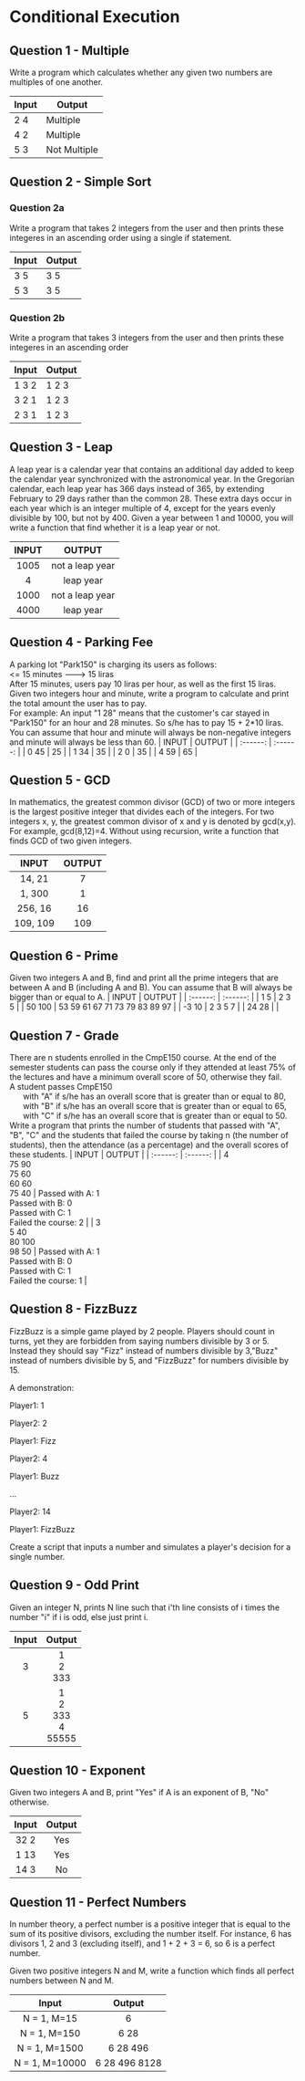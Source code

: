 # Conditional Execution

## Question 1 - Multiple
Write a program which calculates whether any given two numbers are multiples of one another.

| Input | Output       |
| ----- | ------------ |
| 2 4   | Multiple     |
| 4 2   | Multiple     |
| 5 3   | Not Multiple |

## Question 2 - Simple Sort

### Question 2a

Write a program that takes 2 integers from the user and then prints these integeres in an ascending order using a single if statement.

| Input | Output |
| ----- | ------ |
| 3 5   | 3 5    |
| 5 3   | 3 5    |

### Question 2b

Write a program that takes 3 integers from the user and then prints these integeres in an ascending order

| Input | Output |
| ----- | ------ |
| 1 3 2 | 1 2 3  |
| 3 2 1 | 1 2 3  |
| 2 3 1 | 1 2 3  |

## Question 3 - Leap
A leap year is a calendar year that contains an additional day added to keep the calendar year synchronized with the astronomical year. In the Gregorian calendar, each leap year has 366 days instead of 365, by extending February to 29 days rather than the common 28.
These extra days occur in each year which is an integer multiple of 4, except for the years evenly divisible by 100, but not by 400. Given a year between 1 and 10000, you will write a function that find whether it is a leap year or not.
  
  |  INPUT | OUTPUT |
| :------: | :------: |
| 1005 | not a leap year |
| 4 | leap year |
| 1000 | not a leap year |
| 4000 | leap year |

## Question 4 - Parking Fee
A parking lot "Park150" is charging its users as follows:  
  <= 15 minutes ---> 15 liras  
  After 15 minutes, users pay 10 liras per hour, as well as the first 15 liras.  
Given two integers hour and minute, write a program to calculate and print the total amount the user has to pay.  
For example: An input "1 28" means that the customer's car stayed in "Park150" for an hour and 28 minutes. So s/he has to pay 15 + 2\*10 liras.
You can assume that hour and minute will always be non-negative integers and minute will always be less than 60.
  |  INPUT | OUTPUT |
| :------: | :------: |
| 0 45 | 25 |
| 1 34 | 35 |
| 2 0 | 35 |
| 4 59 | 65 |

## Question 5 - GCD
In mathematics, the greatest common divisor (GCD) of two or more integers is the largest positive integer that divides each of the integers. For two integers x, y, the greatest common divisor of x and y is denoted by gcd(x,y).
For example, gcd(8,12)=4. Without using recursion, write a function that finds GCD of two given integers.

  |  INPUT | OUTPUT |
| :------: | :------: |
| 14, 21 | 7 |
| 1, 300 | 1 |
| 256, 16 | 16 |
| 109, 109 | 109 |

## Question 6 - Prime
Given two integers A and B, find and print all the prime integers that are between A and B (including A and B). You can assume that B will always be bigger than or equal to A.
  |  INPUT | OUTPUT |
| :------: | :------: |
| 1 5 | 2 3 5 |
| 50 100 | 53 59 61 67 71 73 79 83 89 97 |
| -3 10 | 2 3 5 7 |
| 24 28 |   |

## Question 7 - Grade
There are n students enrolled in the CmpE150 course. At the end of the semester students can pass the course only if they attended at least 75% of the lectures and have a minimum overall score of 50, otherwise they fail.  
A student passes CmpE150  
&nbsp;&nbsp;&nbsp;&nbsp;&nbsp;&nbsp;with "A" if s/he has an overall score that is greater than or equal to 80,  
&nbsp;&nbsp;&nbsp;&nbsp;&nbsp;&nbsp;with "B" if s/he has an overall score that is greater than or equal to 65,  
&nbsp;&nbsp;&nbsp;&nbsp;&nbsp;&nbsp;with "C" if s/he has an overall score that is greater than or equal to 50.  
Write a program that prints the number of students that passed with "A", "B", "C" and the students that failed the course by taking n (the number of students), then the attendance (as a percentage) and the overall scores of these students.
  |  INPUT | OUTPUT |
| :------: | :------: |
| 4 <br />75 90 <br />75 60 <br />60 60 <br />75 40 | Passed with A: 1 <br />Passed with B: 0 <br />Passed with C: 1 <br />Failed the course: 2 |
| 3<br />5 40<br />80 100<br />98 50 | Passed with A: 1<br />Passed with B: 0<br />Passed with C: 1<br />Failed the course: 1 |

## Question 8 - FizzBuzz
FizzBuzz is a simple game played by 2 people. Players should count in turns, yet they are forbidden from saying numbers divisible by 3 or 5. Instead they should say "Fizz" instead of numbers divisible by 3,"Buzz" instead of numbers divisible by 5, and "FizzBuzz" for numbers divisible by 15.

A demonstration:

Player1: 1

Player2: 2

Player1: Fizz

Player2: 4

Player1: Buzz

...

Player2: 14

Player1: FizzBuzz

Create a script that inputs a number and simulates a player's decision for a single number.

## Question 9 - Odd Print
Given an integer N, prints N line such that i'th line consists of i times the number "i" if i is odd, else just print i.

|  Input| Output|
| :------: | :------: |
| 3 | 1<br />2<br />333|
| 5 | 1<br />2<br />333<br />4<br />55555|

## Question 10 - Exponent
Given two integers A and B, print "Yes" if A is an exponent of B, "No" otherwise.

|  Input| Output|
| :------: | :------: |
| 32 2 | Yes|
| 1 13 | Yes|
| 14 3 | No|

## Question 11 - Perfect Numbers

In number theory, a perfect number is a positive integer that is equal to the sum of its positive divisors, excluding the number itself. For instance, 6 has divisors 1, 2 and 3 (excluding itself), and 1 + 2 + 3 = 6, so 6 is a perfect number.

Given two positive integers N and M, write a function which finds all perfect numbers between N and M.

|  Input| Output|
| :------: | :------: |
| N = 1, M=15|6 |
| N = 1, M=150|6 28 |
| N = 1, M=1500|6 28 496 |
| N = 1, M=10000|6 28 496 8128 |

